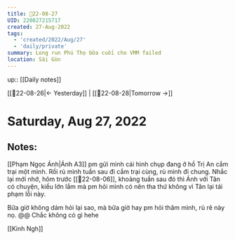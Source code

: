 ```yaml
---
title: 📝22-08-27
UID: 220827215717
created: 27-Aug-2022
tags:
  - 'created/2022/Aug/27'
  - 'daily/private'
summary: Long run Phú Thọ bữa cuối cho VMM failed
location: Sài Gòn
---
```


up:: [[Daily notes]]

[[📝22-08-26|<- Yesterday]] | [[📝22-08-28|Tomorrow ->]]
# Saturday, Aug 27, 2022

## Notes:

[[Phạm Ngọc Ánh|Ánh A3]] pm gửi mình cái hình chụp đang ở hồ Trị An cắm trại một mình. Rồi rủ mình tuần sau đi cắm trại cùng, rủ mình đi chung. Nhắc lại mới nhớ, hôm trước [[📝22-08-06]], khoảng tuần sau đó thì Ánh với Tân có chuyện, kiểu lớn lắm mà pm hỏi mình có nên tha thứ không vì Tân lại tái phạm lỗi này.

Bữa giờ không dám hỏi lại sao, mà bữa giờ hay pm hỏi thăm mình, rủ rê này nọ. @@
Chắc không có gì hehe

[[Kinh Ngh]]